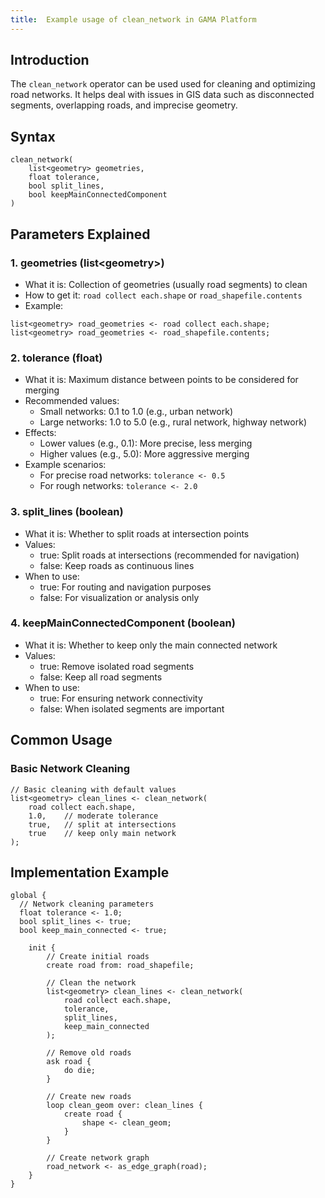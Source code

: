 ```yaml
---
title:  Example usage of clean_network in GAMA Platform
---
```



## Introduction
The `clean_network` operator can be used used for cleaning and optimizing road networks. It helps deal with issues in GIS data such as disconnected segments, overlapping roads, and imprecise geometry.

## Syntax
```gama
clean_network(
    list<geometry> geometries,
    float tolerance,
    bool split_lines,
    bool keepMainConnectedComponent
)
```

## Parameters Explained

### 1. geometries (list&lt;geometry>)
- What it is: Collection of geometries (usually road segments) to clean
- How to get it: `road collect each.shape` or `road_shapefile.contents`
- Example:
```gama
list<geometry> road_geometries <- road collect each.shape;
list<geometry> road_geometries <- road_shapefile.contents;
```

### 2. tolerance (float)
- What it is: Maximum distance between points to be considered for merging
- Recommended values: 
  - Small networks: 0.1 to 1.0 (e.g., urban network)
  - Large networks: 1.0 to 5.0 (e.g., rural network, highway network)
- Effects:
  - Lower values (e.g., 0.1): More precise, less merging
  - Higher values (e.g., 5.0): More aggressive merging
- Example scenarios:
  - For precise road networks: `tolerance <- 0.5`
  - For rough networks: `tolerance <- 2.0`

### 3. split_lines (boolean)
- What it is: Whether to split roads at intersection points
- Values:
  - true: Split roads at intersections (recommended for navigation)
  - false: Keep roads as continuous lines
- When to use:
  - true: For routing and navigation purposes
  - false: For visualization or analysis only

### 4. keepMainConnectedComponent (boolean)
- What it is: Whether to keep only the main connected network
- Values:
  - true: Remove isolated road segments
  - false: Keep all road segments
- When to use:
  - true: For ensuring network connectivity
  - false: When isolated segments are important

## Common Usage

###  Basic Network Cleaning
```gama
// Basic cleaning with default values
list<geometry> clean_lines <- clean_network(
    road collect each.shape,
    1.0,    // moderate tolerance
    true,   // split at intersections
    true    // keep only main network 
);
```

## Implementation Example

```gama
global {
  // Network cleaning parameters
  float tolerance <- 1.0;
  bool split_lines <- true;
  bool keep_main_connected <- true;

    init {
        // Create initial roads
        create road from: road_shapefile;
        
        // Clean the network
        list<geometry> clean_lines <- clean_network(
            road collect each.shape,
            tolerance,
            split_lines,
            keep_main_connected
        );
        
        // Remove old roads
        ask road {
            do die;
        }
        
        // Create new roads
        loop clean_geom over: clean_lines {
            create road {
                shape <- clean_geom;
            }
        }
        
        // Create network graph
        road_network <- as_edge_graph(road);
    }
}
```

